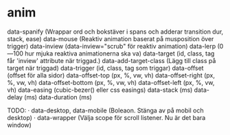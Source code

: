 # anim

data-spanify               (Wrappar ord och bokstäver i spans och adderar transition dur, stack, ease)
data-mouse                (Reaktiv animation baserat på musposition över trigger)
data-inview               (data-inview="scrub" för reaktiv animation)
data-lerp                 (0—100 hur mjuka reaktiva animationerna ska va)
data-target               (id, class, tag får 'inview' attribute när triggad.)
data-add-target-class     (Lägg till class på target när triggad)
data-trigger              (id, class, tag som triggar)
data-offset               (offset för alla sidor)
data-offset-top           (px, %, vw, vh)
data-offset-right         (px, %, vw, vh)
data-offset-bottom        (px, %, vw, vh)
data-offset-left          (px, %, vw, vh)
data-easing               (cubic-bezer() eller css easings)
data-stack                (ms)
data-delay                (ms)
data-duration             (ms)

TODO:
· data-desktop, data-mobile (Boleaon. Stänga av på mobil och desktop)
· data-wrapper (Välja scope för scroll listener. Nu är det bara window)
